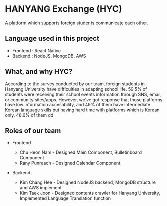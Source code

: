 # HANYANG Exchange (HYC)
 A platform which supports foreign students communicate each other.
 
## Language used in this project
 - Frontend : React Native
 - Backend : NodeJS, MongoDB, AWS

## What, and why HYC?
 According to the survey conducted by our team, foreign students in Hanyang University have difficulties in adapting school life. 59.5% of students were receiving their school events information through SNS, email, or community sites/apps. However, we've got response that those platforms have low information accesability, and 49% of them have intermediate Korean language skills but having hard time with platforms which is Korean only.
 48.6% of them dd
 
## Roles of our team
 - Frontend
   - Chu Heon Nam - Designed Main Component, Bulletinboard Component
   - Rany Punreach - Designed Calendar Component
 
 - Backend
   - Kim Chang Hee - Designed NodeJS backend, MongoDB structure and AWS implement
   - Kim Taek Joon - Designed contents crawler for Hanyang University, Implemented Language Translation function
